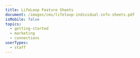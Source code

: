 ```yaml
---
title: LifeLoop Feature Sheets
document: /images/cms/lifeloop-individual-info-sheets.pdf
isMobile: false
topics:
  - getting-started
  - marketing
  - connections
userTypes:
  - staff
---
```

